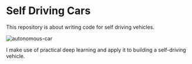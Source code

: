 # Self Driving Cars
This repository is about writing code for self driving vehicles.

![autonomous-car](https://user-images.githubusercontent.com/72282670/162584792-a849d579-52d5-4276-8dbb-f21751c45feb.jpeg)


I make use of practical deep learning and apply it to building a self-driving vehicle.


